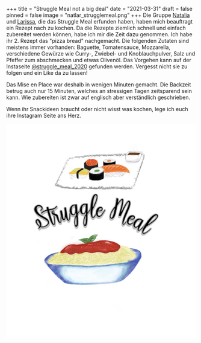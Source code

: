 +++
title = "Struggle Meal not a big deal"
date = "2021-03-31"
draft = false
pinned = false
image = "natlar_strugglemeal.png"
+++
Die Gruppe [Natalia](https://nataliablog.netlify.app/) und [Larissa](https://larozzoblog.netlify.app/), die das Struggle Meal erfunden haben, haben mich beauftragt ein Rezept nach zu kochen. Da die Rezepte ziemlich schnell und einfach zubereitet werden können, habe ich mir die Zeit dazu genommen. Ich habe ihr 2. Rezept das "pizza bread" nachgemacht. Die folgenden Zutaten sind meistens immer vorhanden: Baguette, Tomatensauce, Mozzarella, verschiedene Gewürze wie Curry-, Zwiebel- und Knoblauchpulver, Salz und Pfeffer zum abschmecken und etwas Olivenöl. Das Vorgehen kann auf der Instaseite [@struggle_meal_2020](https://www.instagram.com/struggle_meal_2020/) gefunden werden. Vergesst nicht sie zu folgen und ein Like da zu lassen! 

Das Mise en Place war deshalb in wenigen Minuten gemacht. Die Backzeit betrug auch nur 15 Minuten, welches an stressigen Tagen zeitsparend sein kann. Wie zubereiten ist zwar auf englisch aber verständlich geschrieben.

Wenn ihr Snackideen braucht oder nicht wisst was kochen, lege ich euch ihre Instagram Seite ans Herz. 

![](natlar_strugglemeal.png)